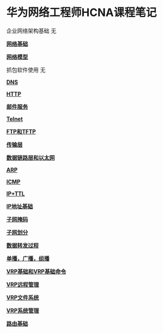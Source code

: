 # 华为网络工程师HCNA课程笔记

企业网络架构基础	无

**[网络基础](网络基础.md)**

**[网络模型](网络模型.md)**

抓包软件使用			无

**[DNS](DNS.md)**

**[HTTP](HTTP.md)**

**[邮件服务](邮件服务.md)**

**[Telnet](Telnet.md)**

**[FTP和TFTP](FTP和TFTP.md)**

**[传输层](传输层.md)**

**[数据链路层和以太网](数据链路层和以太网.md)**

**[ARP](ARP.md)**

**[ICMP](ICMP.md)**

**[IP+TTL](IP.md)**

**[IP地址基础](IP地址基础)**

**[子网掩码](子网掩码.md)**

**[子网划分](子网划分.md)**

**[数据转发过程](数据转发过程.md)**

**[单播，广播，组播](单播，广播，组播.md)**

**[VRP基础和VRP基础命令](VRP&VRP基础命令.md)**

**[VRP远程管理](VRP远程管理.md)**

**[VRP文件系统](VRP文件系统.md)**

**[VRP系统管理](VRP系统管理.md)**

**[路由基础](路由基础.md)**







